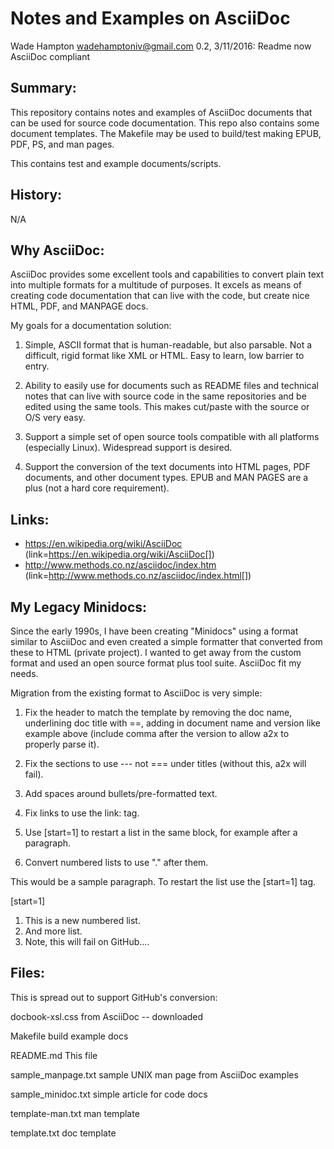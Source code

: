 Notes and Examples on AsciiDoc
==============================
Wade Hampton <wadehamptoniv@gmail.com>
0.2, 3/11/2016: Readme now AsciiDoc compliant

Summary:
--------

This repository contains notes and examples of AsciiDoc documents
that can be used for source code documentation.  This repo 
also contains some document templates.  The Makefile may be 
used to build/test making EPUB, PDF, PS, and man pages.

This contains test and example documents/scripts.

History:
--------

  N/A

Why AsciiDoc:
-------------

AsciiDoc provides some excellent tools and capabilities to
convert plain text into multiple formats for a multitude of
purposes.  It excels as means of creating code documentation 
that can live with the code, but create nice HTML, PDF, and
MANPAGE docs.

My goals for a documentation solution:

1. Simple, ASCII format that is human-readable, but also parsable.
   Not a difficult, rigid format like XML or HTML.  Easy to 
   learn, low barrier to entry.

2. Ability to easily use for documents such as README files
   and technical notes that can live with source code in the
   same repositories and be edited using the same tools.
   This makes cut/paste with the source or O/S very easy.

3. Support a simple set of open source tools compatible with all 
   platforms (especially Linux).  Widespread support is desired.

4. Support the conversion of the text documents into HTML pages,
   PDF documents, and other document types.  EPUB and MAN PAGES
   are a plus (not a hard core requirement).

Links:
------

* https://en.wikipedia.org/wiki/AsciiDoc (link=https://en.wikipedia.org/wiki/AsciiDoc[])
* http://www.methods.co.nz/asciidoc/index.htm (link=http://www.methods.co.nz/asciidoc/index.html[])

My Legacy Minidocs:
-------------------

Since the early 1990s, I have been creating "Minidocs" using a 
format similar to AsciiDoc and even created a simple formatter 
that converted from these to HTML (private project).  I wanted 
to get away from the custom format and used an open source format 
plus tool suite.  AsciiDoc fit my needs.  

Migration from the existing format to AsciiDoc is very simple:

1.  Fix the header to match the template by removing the 
    doc name, underlining doc title with ==, adding in document
    name and version like example above (include comma after the
    version to allow a2x to properly parse it).

2.  Fix the sections to use --- not === under titles (without
    this, a2x will fail).

3.  Add spaces around bullets/pre-formatted text.  

4.  Fix links to use the link: tag.  

5.  Use [start=1] to restart a list in the same block, for
    example after a paragraph.

6.  Convert numbered lists to use "." after them.  

This would be a sample paragraph.  To restart the list use 
the [start=1] tag.

[start=1]
1.  This is a new numbered list.
2.  And more list.
3.  Note, this will fail on GitHub....

Files:
------

This is spread out to support GitHub's conversion:

  docbook-xsl.css     from AsciiDoc -- downloaded

  Makefile            build example docs

  README.md           This file

  sample_manpage.txt  sample UNIX man page from AsciiDoc examples

  sample_minidoc.txt  simple article for code docs 

  template-man.txt    man template

  template.txt        doc template


